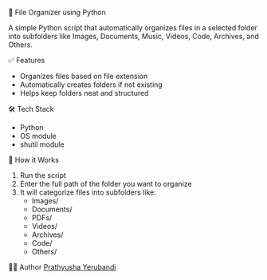 📁 File Organizer using Python

A simple Python script that automatically organizes files in a selected folder into subfolders like Images, Documents, Music, Videos, Code, Archives, and Others.

✅ Features
- Organizes files based on file extension
- Automatically creates folders if not existing
- Helps keep folders neat and structured

🛠️ Tech Stack
- Python
- OS module
- shutil module

🧠 How it Works
1. Run the script
2. Enter the full path of the folder you want to organize
3. It will categorize files into subfolders like:
   - Images/
   - Documents/
   - PDFs/
   - Videos/
   - Archives/
   - Code/
   - Others/

👩‍💻 Author
[Prathyusha Yerubandi](https://github.com/prathyusha011)

